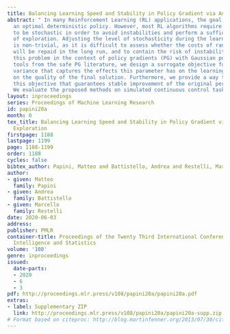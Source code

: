 ```yaml
---
title: Balancing Learning Speed and Stability in Policy Gradient via Adaptive Exploration
abstract: " In many Reinforcement Learning (RL) applications, the goal is to find
  an optimal deterministic policy. However, most RL algorithms require the policy
  to be stochastic in order to avoid instabilities and perform a sufficient amount
  of exploration. Adjusting the level of stochasticity during the learning process
  is non-trivial, as it is difficult to assess whether the costs of random exploration
  will be repaid in the long run, and to contain the risk of instability.We study
  this problem in the context of policy gradients (PG) with Gaussian policies. Using
  tools from the safe PG literature, we design a surrogate objective for the policy
  variance that captures the effects this parameter has on the learning speed and
  on the quality of the final solution. Furthermore, we provide a way to optimize
  this objective that guarantees stable improvement of the original performance measure.
  We evaluate the proposed methods on simulated continuous control tasks."
layout: inproceedings
series: Proceedings of Machine Learning Research
id: papini20a
month: 0
tex_title: Balancing Learning Speed and Stability in Policy Gradient via Adaptive
  Exploration
firstpage: 1188
lastpage: 1199
page: 1188-1199
order: 1188
cycles: false
bibtex_author: Papini, Matteo and Battistello, Andrea and Restelli, Marcello
author:
- given: Matteo
  family: Papini
- given: Andrea
  family: Battistello
- given: Marcello
  family: Restelli
date: 2020-06-03
address: 
publisher: PMLR
container-title: Proceedings of the Twenty Third International Conference on Artificial
  Intelligence and Statistics
volume: '108'
genre: inproceedings
issued:
  date-parts:
  - 2020
  - 6
  - 3
pdf: http://proceedings.mlr.press/v108/papini20a/papini20a.pdf
extras:
- label: Supplementary ZIP
  link: http://proceedings.mlr.press/v108/papini20a/papini20a-supp.zip
# Format based on citeproc: http://blog.martinfenner.org/2013/07/30/citeproc-yaml-for-bibliographies/
---
```


